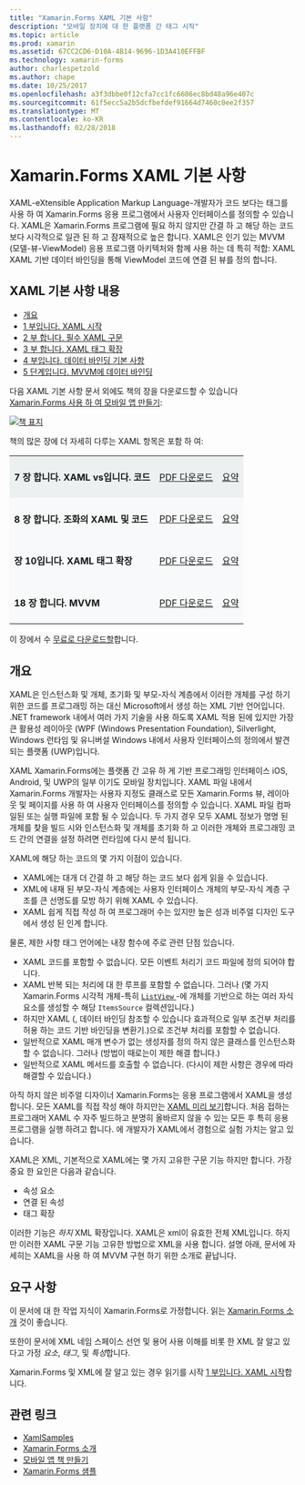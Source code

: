 ```yaml
---
title: "Xamarin.Forms XAML 기본 사항"
description: "모바일 장치에 대 한 플랫폼 간 태그 시작"
ms.topic: article
ms.prod: xamarin
ms.assetid: 67CC2CD6-D10A-4B14-9696-1D3A410EFFBF
ms.technology: xamarin-forms
author: charlespetzold
ms.author: chape
ms.date: 10/25/2017
ms.openlocfilehash: a3f3dbbe0f12cfa7cc1fc6606ec8bd48a96e407c
ms.sourcegitcommit: 61f5ecc5a2b5dcfbefdef91664d7460c0ee2f357
ms.translationtype: MT
ms.contentlocale: ko-KR
ms.lasthandoff: 02/28/2018
---
```

# <a name="xamarinforms-xaml-basics"></a>Xamarin.Forms XAML 기본 사항

XAML-eXtensible Application Markup Language-개발자가 코드 보다는 태그를 사용 하 여 Xamarin.Forms 응용 프로그램에서 사용자 인터페이스를 정의할 수 있습니다. XAML은 Xamarin.Forms 프로그램에 필요 하지 않지만 간결 하 고 해당 하는 코드 보다 시각적으로 일관 된 하 고 잠재적으로 높은 합니다. XAML은 인기 있는 MVVM (모델-뷰-ViewModel) 응용 프로그램 아키텍처와 함께 사용 하는 데 특히 적합: XAML XAML 기반 데이터 바인딩을 통해 ViewModel 코드에 연결 된 뷰를 정의 합니다.

## <a name="xaml-basics-contents"></a>XAML 기본 사항 내용

* [개요](#Overview)
* [1 부입니다. XAML 시작](~/xamarin-forms/xaml/xaml-basics/get-started-with-xaml.md)
* [2 부 합니다. 필수 XAML 구문](~/xamarin-forms/xaml/xaml-basics/essential-xaml-syntax.md)
* [3 부 합니다. XAML 태그 확장](~/xamarin-forms/xaml/xaml-basics/xaml-markup-extensions.md)
* [4 부입니다. 데이터 바인딩 기본 사항](~/xamarin-forms/xaml/xaml-basics/data-binding-basics.md)
* [5 단계입니다. MVVM에 데이터 바인딩](~/xamarin-forms/xaml/xaml-basics/data-bindings-to-mvvm.md)

다음 XAML 기본 사항 문서 외에도 책의 장을 다운로드할 수 있습니다 [Xamarin.Forms 사용 하 여 모바일 앱 만들기](~/xamarin-forms/creating-mobile-apps-xamarin-forms/index.md):

[![](images/cover-sml.png "책 표지")](~/xamarin-forms/creating-mobile-apps-xamarin-forms/index.md)

책의 많은 장에 더 자세히 다루는 XAML 항목은 포함 하 여:

<table style="border:0px; box-shadow:0 0px 0px" cellpadding="0" cellspacing="2" border="0" width="85%">
<tr style="background:#ecf0f1">
  <td style="border:0px;">
    <h4>7 장 합니다. XAML vs입니다. 코드</h4>
  </td>
  <td style="border:0px;" align="right"><a href="https://download.xamarin.com/developer/xamarin-forms-book/XamarinFormsBook-Ch07-Apr2016.pdf">PDF 다운로드</a> </td>
  <td style="border:0px;" align="right"><a href="~/xamarin-forms/creating-mobile-apps-xamarin-forms/summaries/chapter07.md">요약</a></td>
</tr>
<tr style="background:#f8f9fa">
  <td style="border:0px;">
    <h4>8 장 합니다. 조화의 XAML 및 코드</h4>
  </td>
  <td style="border:0px;" align="right"><a href="https://download.xamarin.com/developer/xamarin-forms-book/XamarinFormsBook-Ch08-Apr2016.pdf">PDF 다운로드</a> </td>
  <td style="border:0px;" align="right"><a href="~/xamarin-forms/creating-mobile-apps-xamarin-forms/summaries/chapter08.md">요약</a></td>
</tr>
<tr style="background:#f8f9fa">
  <td style="border:0px;">
    <h4>장 10입니다. XAML 태그 확장</h4>
  </td>
  <td style="border:0px;" align="right"><a href="https://download.xamarin.com/developer/xamarin-forms-book/XamarinFormsBook-Ch10-Apr2016.pdf">PDF 다운로드</a> </td>
  <td style="border:0px;" align="right"><a href="~/xamarin-forms/creating-mobile-apps-xamarin-forms/summaries/chapter10.md">요약</a></td>
</tr>
<tr style="background:#f8f9fa">
  <td style="border:0px;">
    <h4>18 장 합니다. MVVM</h4>
  </td>
  <td style="border:0px;" align="right"><a href="https://download.xamarin.com/developer/xamarin-forms-book/XamarinFormsBook-Ch18-Apr2016.pdf">PDF 다운로드</a> </td>
  <td style="border:0px;" align="right"><a href="~/xamarin-forms/creating-mobile-apps-xamarin-forms/summaries/chapter18.md">요약</a></td></tr>
</table>

이 장에서 수 [무료로 다운로드할](~/xamarin-forms/creating-mobile-apps-xamarin-forms/index.md)합니다.

<a name="Overview" />

## <a name="overview"></a>개요

XAML은 인스턴스화 및 개체, 초기화 및 부모-자식 계층에서 이러한 개체를 구성 하기 위한 코드를 프로그래밍 하는 대신 Microsoft에서 생성 하는 XML 기반 언어입니다. .NET framework 내에서 여러 가지 기술을 사용 하도록 XAML 적용 된에 있지만 가장 큰 활용성 레이아웃 (WPF (Windows Presentation Foundation), Silverlight, Windows 런타임 및 유니버설 Windows 내에서 사용자 인터페이스의 정의에서 발견 되는 플랫폼 (UWP)입니다.

XAML Xamarin.Forms에는 플랫폼 간 고유 하 게 기반 프로그래밍 인터페이스 iOS, Android, 및 UWP의 일부 이기도 모바일 장치입니다. XAML 파일 내에서 Xamarin.Forms 개발자는 사용자 지정도 클래스로 모든 Xamarin.Forms 뷰, 레이아웃 및 페이지를 사용 하 여 사용자 인터페이스를 정의할 수 있습니다. XAML 파일 컴파일된 또는 실행 파일에 포함 될 수 있습니다. 두 가지 경우 모두 XAML 정보가 명명 된 개체를 찾을 빌드 시와 인스턴스화 및 개체를 초기화 하 고 이러한 개체와 프로그래밍 코드 간의 연결을 설정 하려면 런타임에 다시 분석 됩니다.

XAML에 해당 하는 코드의 몇 가지 이점이 있습니다.

-  XAML에는 대개 더 간결 하 고 해당 하는 코드 보다 쉽게 읽을 수 있습니다.
-  XML에 내재 된 부모-자식 계층에는 사용자 인터페이스 개체의 부모-자식 계층 구조를 큰 선명도를 모방 하기 위해 XAML 수 있습니다.
-  XAML 쉽게 직접 작성 하 여 프로그래머 수는 있지만 높은 성과 비주얼 디자인 도구에서 생성 된 인계 합니다.

물론, 제한 사항 태그 언어에는 내장 함수에 주로 관련 단점 있습니다.

-  XAML 코드를 포함할 수 없습니다. 모든 이벤트 처리기 코드 파일에 정의 되어야 합니다.
-  XAML 반복 되는 처리에 대 한 루프를 포함할 수 없습니다. 그러나 (몇 가지 Xamarin.Forms 시각적 개체-특히 [ `ListView` ](https://developer.xamarin.com/api/type/Xamarin.Forms.ListView/) -에 개체를 기반으로 하는 여러 자식 요소를 생성할 수 해당 `ItemsSource` 컬렉션입니다.)
-  하지만 XAML (, 데이터 바인딩 참조할 수 있습니다 효과적으로 일부 조건부 처리를 허용 하는 코드 기반 바인딩을 변환기.)으로 조건부 처리를 포함할 수 없습니다.
-  일반적으로 XAML 매개 변수가 없는 생성자를 정의 하지 않은 클래스를 인스턴스화할 수 없습니다. 그러나 (방법이 때로는이 제한 해결 합니다.)
-  일반적으로 XAML 메서드를 호출할 수 없습니다. (다시이 제한 사항은 경우에 따라 해결할 수 있습니다.)

아직 하지 않은 비주얼 디자이너 Xamarin.Forms는 응용 프로그램에서 XAML을 생성 합니다. 모든 XAML를 직접 작성 해야 하지만는 [XAML 미리 보기](~/xamarin-forms/xaml/xaml-previewer.md)합니다. 처음 접하는 프로그래머 XAML 수 자주 빌드하고 분명히 올바르지 않을 수 있는 모든 후 특히 응용 프로그램을 실행 하려고 합니다. 에 개발자가 XAML에서 경험으로 실험 가치는 알고 있습니다.

XAML은 XML, 기본적으로 XAML에는 몇 가지 고유한 구문 기능 하지만 합니다. 가장 중요 한 요인은 다음과 같습니다.

- 속성 요소
- 연결 된 속성
- 태그 확장

이러한 기능은 *하지* XML 확장입니다. XAML은 xml이 유효한 전체 XML입니다. 하지만 이러한 XAML 구문 기능 고유한 방법으로 XML을 사용 합니다. 설명 아래, 문서에 자세히는 XAML을 사용 하 여 MVVM 구현 하기 위한 소개로 끝납니다.

## <a name="requirements"></a>요구 사항

이 문서에 대 한 작업 지식이 Xamarin.Forms로 가정합니다. 읽는 [Xamarin.Forms 소개](~/xamarin-forms/get-started/introduction-to-xamarin-forms.md) 것이 좋습니다.

또한이 문서에 XML 네임 스페이스 선언 및 용어 사용 이해를 비롯 한 XML 잘 알고 있다고 가정 *요소*, *태그*, 및 *특성*합니다.

Xamarin.Forms 및 XML에 잘 알고 있는 경우 읽기를 시작 [1 부입니다. XAML 시작](~/xamarin-forms/xaml/xaml-basics/get-started-with-xaml.md)합니다.



## <a name="related-links"></a>관련 링크

- [XamlSamples](https://developer.xamarin.com/samples/xamarin-forms/XamlSamples/)
- [Xamarin.Forms 소개](~/xamarin-forms/get-started/introduction-to-xamarin-forms.md)
- [모바일 앱 책 만들기](~/xamarin-forms/creating-mobile-apps-xamarin-forms/index.md)
- [Xamarin.Forms 샘플](https://developer.xamarin.com/samples/xamarin-forms/all/)
